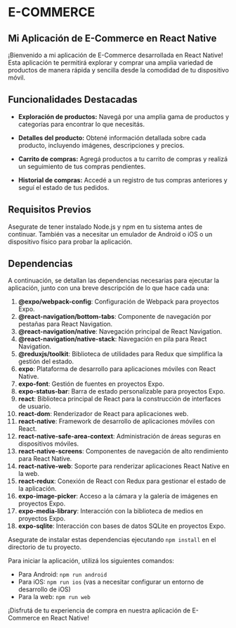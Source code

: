 # E-COMMERCE

## Mi Aplicación de E-Commerce en React Native

¡Bienvenido a mi aplicación de E-Commerce desarrollada en React Native! Esta aplicación te permitirá explorar y comprar una amplia variedad de productos de manera rápida y sencilla desde la comodidad de tu dispositivo móvil.

## Funcionalidades Destacadas

- **Exploración de productos:** Navegá por una amplia gama de productos y categorías para encontrar lo que necesitás.

- **Detalles del producto:** Obtené información detallada sobre cada producto, incluyendo imágenes, descripciones y precios.

- **Carrito de compras:** Agregá productos a tu carrito de compras y realizá un seguimiento de tus compras pendientes.

- **Historial de compras:** Accedé a un registro de tus compras anteriores y seguí el estado de tus pedidos.

## Requisitos Previos

Asegurate de tener instalado Node.js y npm en tu sistema antes de continuar. También vas a necesitar un emulador de Android o iOS o un dispositivo físico para probar la aplicación.

## Dependencias

A continuación, se detallan las dependencias necesarias para ejecutar la aplicación, junto con una breve descripción de lo que hace cada una:

1. **@expo/webpack-config**: Configuración de Webpack para proyectos Expo.
2. **@react-navigation/bottom-tabs**: Componente de navegación por pestañas para React Navigation.
3. **@react-navigation/native**: Navegación principal de React Navigation.
4. **@react-navigation/native-stack**: Navegación en pila para React Navigation.
5. **@reduxjs/toolkit**: Biblioteca de utilidades para Redux que simplifica la gestión del estado.
6. **expo**: Plataforma de desarrollo para aplicaciones móviles con React Native.
7. **expo-font**: Gestión de fuentes en proyectos Expo.
8. **expo-status-bar**: Barra de estado personalizable para proyectos Expo.
9. **react**: Biblioteca principal de React para la construcción de interfaces de usuario.
10. **react-dom**: Renderizador de React para aplicaciones web.
11. **react-native**: Framework de desarrollo de aplicaciones móviles con React.
12. **react-native-safe-area-context**: Administración de áreas seguras en dispositivos móviles.
13. **react-native-screens**: Componentes de navegación de alto rendimiento para React Native.
14. **react-native-web**: Soporte para renderizar aplicaciones React Native en la web.
15. **react-redux**: Conexión de React con Redux para gestionar el estado de la aplicación.
16. **expo-image-picker**: Acceso a la cámara y la galería de imágenes en proyectos Expo.
17. **expo-media-library**: Interacción con la biblioteca de medios en proyectos Expo.
18. **expo-sqlite**: Interacción con bases de datos SQLite en proyectos Expo.

Asegurate de instalar estas dependencias ejecutando `npm install` en el directorio de tu proyecto.

Para iniciar la aplicación, utilizá los siguientes comandos:

- Para Android: `npm run android`
- Para iOS: `npm run ios` (vas a necesitar configurar un entorno de desarrollo de iOS)
- Para la web: `npm run web`

¡Disfrutá de tu experiencia de compra en nuestra aplicación de E-Commerce en React Native!

